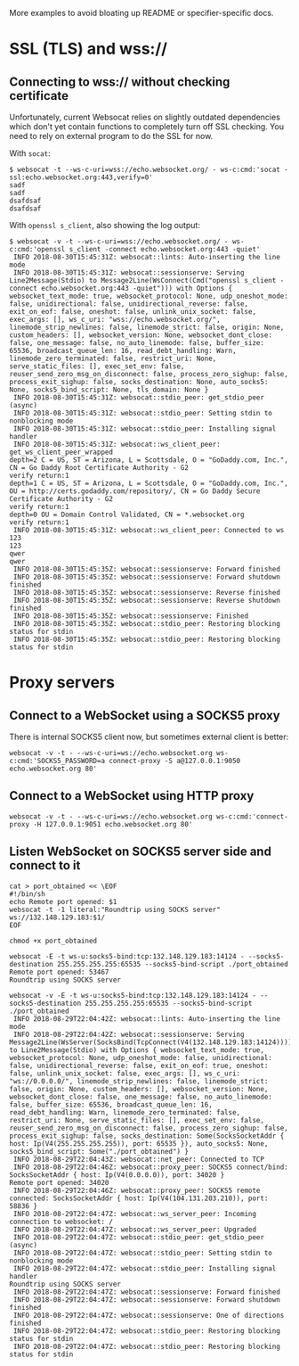 More examples to avoid bloating up README or specifier-specific docs.


# SSL (TLS) and wss://

## Connecting to wss:// without checking certificate

Unfortunately, current Websocat relies on slightly outdated dependencies which don't yet contain functions to completely turn off SSL checking. You need to rely on external program to do the SSL for now.

With `socat`:

```
$ websocat -t --ws-c-uri=wss://echo.websocket.org/ - ws-c:cmd:'socat - ssl:echo.websocket.org:443,verify=0'
sadf
sadf
dsafdsaf
dsafdsaf
```

With `openssl s_client`, also showing the log output:

```
$ websocat -v -t --ws-c-uri=wss://echo.websocket.org/ - ws-c:cmd:'openssl s_client -connect echo.websocket.org:443 -quiet' 
 INFO 2018-08-30T15:45:31Z: websocat::lints: Auto-inserting the line mode
 INFO 2018-08-30T15:45:31Z: websocat::sessionserve: Serving Line2Message(Stdio) to Message2Line(WsConnect(Cmd("openssl s_client -connect echo.websocket.org:443 -quiet"))) with Options { websocket_text_mode: true, websocket_protocol: None, udp_oneshot_mode: false, unidirectional: false, unidirectional_reverse: false, exit_on_eof: false, oneshot: false, unlink_unix_socket: false, exec_args: [], ws_c_uri: "wss://echo.websocket.org/", linemode_strip_newlines: false, linemode_strict: false, origin: None, custom_headers: [], websocket_version: None, websocket_dont_close: false, one_message: false, no_auto_linemode: false, buffer_size: 65536, broadcast_queue_len: 16, read_debt_handling: Warn, linemode_zero_terminated: false, restrict_uri: None, serve_static_files: [], exec_set_env: false, reuser_send_zero_msg_on_disconnect: false, process_zero_sighup: false, process_exit_sighup: false, socks_destination: None, auto_socks5: None, socks5_bind_script: None, tls_domain: None }
 INFO 2018-08-30T15:45:31Z: websocat::stdio_peer: get_stdio_peer (async)
 INFO 2018-08-30T15:45:31Z: websocat::stdio_peer: Setting stdin to nonblocking mode
 INFO 2018-08-30T15:45:31Z: websocat::stdio_peer: Installing signal handler
 INFO 2018-08-30T15:45:31Z: websocat::ws_client_peer: get_ws_client_peer_wrapped
depth=2 C = US, ST = Arizona, L = Scottsdale, O = "GoDaddy.com, Inc.", CN = Go Daddy Root Certificate Authority - G2
verify return:1
depth=1 C = US, ST = Arizona, L = Scottsdale, O = "GoDaddy.com, Inc.", OU = http://certs.godaddy.com/repository/, CN = Go Daddy Secure Certificate Authority - G2
verify return:1
depth=0 OU = Domain Control Validated, CN = *.websocket.org
verify return:1
 INFO 2018-08-30T15:45:31Z: websocat::ws_client_peer: Connected to ws
123
123
qwer
qwer
 INFO 2018-08-30T15:45:35Z: websocat::sessionserve: Forward finished
 INFO 2018-08-30T15:45:35Z: websocat::sessionserve: Forward shutdown finished
 INFO 2018-08-30T15:45:35Z: websocat::sessionserve: Reverse finished
 INFO 2018-08-30T15:45:35Z: websocat::sessionserve: Reverse shutdown finished
 INFO 2018-08-30T15:45:35Z: websocat::sessionserve: Finished
 INFO 2018-08-30T15:45:35Z: websocat::stdio_peer: Restoring blocking status for stdin
 INFO 2018-08-30T15:45:35Z: websocat::stdio_peer: Restoring blocking status for stdin
```



# Proxy servers

## Connect to a WebSocket using a SOCKS5 proxy

There is internal SOCKS5 client now, but sometimes external client is better:

    websocat -v -t - --ws-c-uri=ws://echo.websocket.org ws-c:cmd:'SOCKS5_PASSWORD=a connect-proxy -S a@127.0.0.1:9050 echo.websocket.org 80'

## Connect to a WebSocket using HTTP proxy

    websocat -v -t - --ws-c-uri=ws://echo.websocket.org ws-c:cmd:'connect-proxy -H 127.0.0.1:9051 echo.websocket.org 80'


## Listen WebSocket on SOCKS5 server side and connect to it

```
cat > port_obtained << \EOF
#!/bin/sh
echo Remote port opened: $1
websocat -t -1 literal:"Roundtrip using SOCKS server" ws://132.148.129.183:$1/
EOF

chmod +x port_obtained

websocat -E -t ws-u:socks5-bind:tcp:132.148.129.183:14124 - --socks5-destination 255.255.255.255:65535 --socks5-bind-script ./port_obtained
Remote port opened: 53467
Roundtrip using SOCKS server

websocat -v -E -t ws-u:socks5-bind:tcp:132.148.129.183:14124 - --socks5-destination 255.255.255.255:65535 --socks5-bind-script ./port_obtained 
 INFO 2018-08-29T22:04:42Z: websocat::lints: Auto-inserting the line mode
 INFO 2018-08-29T22:04:42Z: websocat::sessionserve: Serving Message2Line(WsServer(SocksBind(TcpConnect(V4(132.148.129.183:14124))))) to Line2Message(Stdio) with Options { websocket_text_mode: true, websocket_protocol: None, udp_oneshot_mode: false, unidirectional: false, unidirectional_reverse: false, exit_on_eof: true, oneshot: false, unlink_unix_socket: false, exec_args: [], ws_c_uri: "ws://0.0.0.0/", linemode_strip_newlines: false, linemode_strict: false, origin: None, custom_headers: [], websocket_version: None, websocket_dont_close: false, one_message: false, no_auto_linemode: false, buffer_size: 65536, broadcast_queue_len: 16, read_debt_handling: Warn, linemode_zero_terminated: false, restrict_uri: None, serve_static_files: [], exec_set_env: false, reuser_send_zero_msg_on_disconnect: false, process_zero_sighup: false, process_exit_sighup: false, socks_destination: Some(SocksSocketAddr { host: Ip(V4(255.255.255.255)), port: 65535 }), auto_socks5: None, socks5_bind_script: Some("./port_obtained") }
 INFO 2018-08-29T22:04:43Z: websocat::net_peer: Connected to TCP
 INFO 2018-08-29T22:04:46Z: websocat::proxy_peer: SOCKS5 connect/bind: SocksSocketAddr { host: Ip(V4(0.0.0.0)), port: 34020 }
Remote port opened: 34020
 INFO 2018-08-29T22:04:46Z: websocat::proxy_peer: SOCKS5 remote connected: SocksSocketAddr { host: Ip(V4(104.131.203.210)), port: 58836 }
 INFO 2018-08-29T22:04:47Z: websocat::ws_server_peer: Incoming connection to websocket: /
 INFO 2018-08-29T22:04:47Z: websocat::ws_server_peer: Upgraded
 INFO 2018-08-29T22:04:47Z: websocat::stdio_peer: get_stdio_peer (async)
 INFO 2018-08-29T22:04:47Z: websocat::stdio_peer: Setting stdin to nonblocking mode
 INFO 2018-08-29T22:04:47Z: websocat::stdio_peer: Installing signal handler
Roundtrip using SOCKS server
 INFO 2018-08-29T22:04:47Z: websocat::sessionserve: Forward finished
 INFO 2018-08-29T22:04:47Z: websocat::sessionserve: Forward shutdown finished
 INFO 2018-08-29T22:04:47Z: websocat::sessionserve: One of directions finished
 INFO 2018-08-29T22:04:47Z: websocat::stdio_peer: Restoring blocking status for stdin
 INFO 2018-08-29T22:04:47Z: websocat::stdio_peer: Restoring blocking status for stdin
```

